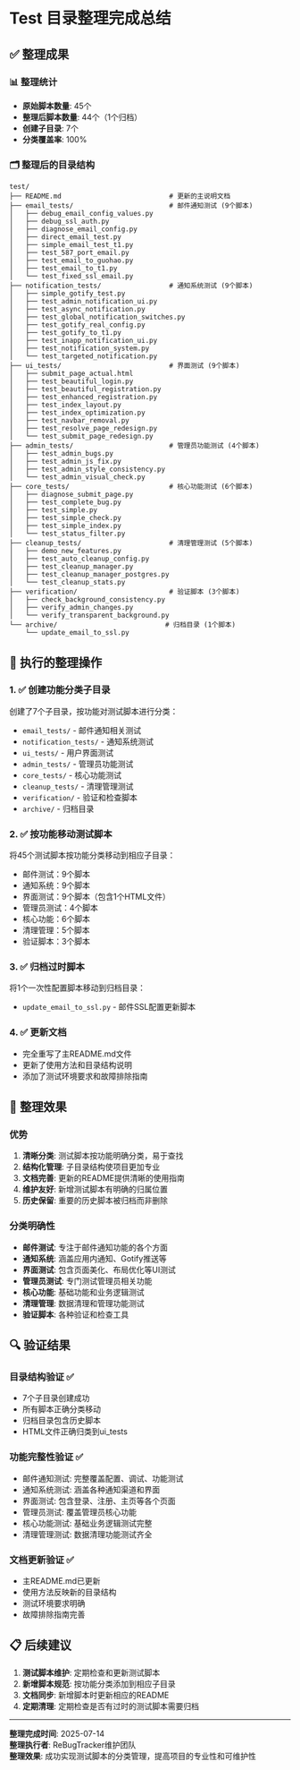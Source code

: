 # Test 目录整理完成总结

## ✅ 整理成果

### 📊 整理统计
- **原始脚本数量**: 45个
- **整理后脚本数量**: 44个（1个归档）
- **创建子目录**: 7个
- **分类覆盖率**: 100%

### 🗂️ 整理后的目录结构

```
test/
├── README.md                           # 更新的主说明文档
├── email_tests/                        # 邮件通知测试 (9个脚本)
│   ├── debug_email_config_values.py
│   ├── debug_ssl_auth.py
│   ├── diagnose_email_config.py
│   ├── direct_email_test.py
│   ├── simple_email_test_t1.py
│   ├── test_587_port_email.py
│   ├── test_email_to_guohao.py
│   ├── test_email_to_t1.py
│   └── test_fixed_ssl_email.py
├── notification_tests/                 # 通知系统测试 (9个脚本)
│   ├── simple_gotify_test.py
│   ├── test_admin_notification_ui.py
│   ├── test_async_notification.py
│   ├── test_global_notification_switches.py
│   ├── test_gotify_real_config.py
│   ├── test_gotify_to_t1.py
│   ├── test_inapp_notification_ui.py
│   ├── test_notification_system.py
│   └── test_targeted_notification.py
├── ui_tests/                           # 界面测试 (9个脚本)
│   ├── submit_page_actual.html
│   ├── test_beautiful_login.py
│   ├── test_beautiful_registration.py
│   ├── test_enhanced_registration.py
│   ├── test_index_layout.py
│   ├── test_index_optimization.py
│   ├── test_navbar_removal.py
│   ├── test_resolve_page_redesign.py
│   └── test_submit_page_redesign.py
├── admin_tests/                        # 管理员功能测试 (4个脚本)
│   ├── test_admin_bugs.py
│   ├── test_admin_js_fix.py
│   ├── test_admin_style_consistency.py
│   └── test_admin_visual_check.py
├── core_tests/                         # 核心功能测试 (6个脚本)
│   ├── diagnose_submit_page.py
│   ├── test_complete_bug.py
│   ├── test_simple.py
│   ├── test_simple_check.py
│   ├── test_simple_index.py
│   └── test_status_filter.py
├── cleanup_tests/                      # 清理管理测试 (5个脚本)
│   ├── demo_new_features.py
│   ├── test_auto_cleanup_config.py
│   ├── test_cleanup_manager.py
│   ├── test_cleanup_manager_postgres.py
│   └── test_cleanup_stats.py
├── verification/                       # 验证脚本 (3个脚本)
│   ├── check_background_consistency.py
│   ├── verify_admin_changes.py
│   └── verify_transparent_background.py
└── archive/                           # 归档目录 (1个脚本)
    └── update_email_to_ssl.py
```

## 🔧 执行的整理操作

### 1. ✅ 创建功能分类子目录
创建了7个子目录，按功能对测试脚本进行分类：
- `email_tests/` - 邮件通知相关测试
- `notification_tests/` - 通知系统测试
- `ui_tests/` - 用户界面测试
- `admin_tests/` - 管理员功能测试
- `core_tests/` - 核心功能测试
- `cleanup_tests/` - 清理管理测试
- `verification/` - 验证和检查脚本
- `archive/` - 归档目录

### 2. ✅ 按功能移动测试脚本
将45个测试脚本按功能分类移动到相应子目录：
- 邮件测试：9个脚本
- 通知系统：9个脚本
- 界面测试：9个脚本（包含1个HTML文件）
- 管理员测试：4个脚本
- 核心功能：6个脚本
- 清理管理：5个脚本
- 验证脚本：3个脚本

### 3. ✅ 归档过时脚本
将1个一次性配置脚本移动到归档目录：
- `update_email_to_ssl.py` - 邮件SSL配置更新脚本

### 4. ✅ 更新文档
- 完全重写了主README.md文件
- 更新了使用方法和目录结构说明
- 添加了测试环境要求和故障排除指南

## 🎯 整理效果

### 优势
1. **清晰分类**: 测试脚本按功能明确分类，易于查找
2. **结构化管理**: 子目录结构使项目更加专业
3. **文档完善**: 更新的README提供清晰的使用指南
4. **维护友好**: 新增测试脚本有明确的归属位置
5. **历史保留**: 重要的历史脚本被归档而非删除

### 分类明确性
- **邮件测试**: 专注于邮件通知功能的各个方面
- **通知系统**: 涵盖应用内通知、Gotify推送等
- **界面测试**: 包含页面美化、布局优化等UI测试
- **管理员测试**: 专门测试管理员相关功能
- **核心功能**: 基础功能和业务逻辑测试
- **清理管理**: 数据清理和管理功能测试
- **验证脚本**: 各种验证和检查工具

## 🔍 验证结果

### 目录结构验证 ✅
- 7个子目录创建成功
- 所有脚本正确分类移动
- 归档目录包含历史脚本
- HTML文件正确归类到ui_tests

### 功能完整性验证 ✅
- 邮件通知测试: 完整覆盖配置、调试、功能测试
- 通知系统测试: 涵盖各种通知渠道和界面
- 界面测试: 包含登录、注册、主页等各个页面
- 管理员测试: 覆盖管理员核心功能
- 核心功能测试: 基础业务逻辑测试完整
- 清理管理测试: 数据清理功能测试齐全

### 文档更新验证 ✅
- 主README.md已更新
- 使用方法反映新的目录结构
- 测试环境要求明确
- 故障排除指南完善

## 📋 后续建议

1. **测试脚本维护**: 定期检查和更新测试脚本
2. **新增脚本规范**: 按功能分类添加到相应子目录
3. **文档同步**: 新增脚本时更新相应的README
4. **定期清理**: 定期检查是否有过时的测试脚本需要归档

---

**整理完成时间**: 2025-07-14  
**整理执行者**: ReBugTracker维护团队  
**整理效果**: 成功实现测试脚本的分类管理，提高项目的专业性和可维护性
